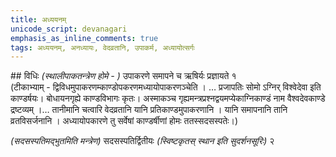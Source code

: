```yaml
---
title: अध्ययनम्
unicode_script: devanagari
emphasis_as_inline_comments: true
tags: अध्ययनम्, अनध्यायः, वेदव्रतानि, उपाकर्म, अध्यायोत्सर्गः
---
```


##‌ विधिः
*(स्थालीपाकतन्त्रेण होमे - )* उपाकरणे समापने च ऋषिर्यः प्रज्ञायते १  
(टीकाभ्याम् - द्विविधमुपाकरणम्काण्डोपकरणमध्यायोपाकरणञ्चेति । …
प्रजापतिः सोमो ऽग्निर् विश्वेदेवा इति काण्डर्षयः। बोधायनगृह्ये काण्डविभागः कृतः। अस्माकञ्च गृह्यमन्त्रप्रश्नद्वयमप्येकाग्निकाण्डं नाम वैश्वदेवकाण्डे द्रष्टव्यम् ।…
तानीमानि चत्वारि वेदव्रतानि यानि प्रतिकाण्डमुपाकरणानि । यानि समापनानि तानि व्रतविसर्जनानि । अध्यायोपकारणे तु सर्वेषां काण्डर्षीणां होमः ततस्सदसस्पतेः।)

*(सदसस्पतिमद्भुतमिति मन्त्रेण)* सदसस्पतिर्द्वितीयः *(स्विष्टकृतस् स्थान इति सुदर्शनसूरिः)* २

